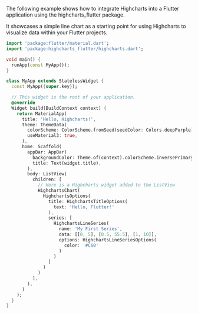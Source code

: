 The following example shows how to integrate Highcharts into a Flutter
application using the highcharts_flutter package.

It showcases a simple line chart as a starting point for using Highcharts to
visualize data within your Flutter projects.

```dart
import 'package:flutter/material.dart';
import 'package:highcharts_flutter/highcharts.dart';

void main() {
  runApp(const MyApp());
}

class MyApp extends StatelessWidget {
  const MyApp({super.key});

  // This widget is the root of your application.
  @override
  Widget build(BuildContext context) {
    return MaterialApp(
      title: 'Hello, Highcharts!',
      theme: ThemeData(
        colorScheme: ColorScheme.fromSeed(seedColor: Colors.deepPurple),
        useMaterial3: true,
      ),
      home: Scaffold(
        appBar: AppBar(
          backgroundColor: Theme.of(context).colorScheme.inversePrimary,
          title: Text(widget.title),
        ),
        body: ListView(
          children: [
            // Here is a Highcharts widget added to the ListView
            HighchartsChart(
              HighchartsOptions(
                title: HighchartsTitleOptions(
                  text: 'Hello, Flutter!'
                ),
                series: [
                  HighchartsLineSeries(
                    name: 'My First Series',
                    data: [[0, 5], [0.5, 55.5], [1, 10]],
                    options: HighchartsLineSeriesOptions(
                      color: '#C60'
                    )
                  )
                ]
              )
            )
          ],
        ),
      )
    );
  }
}
```
